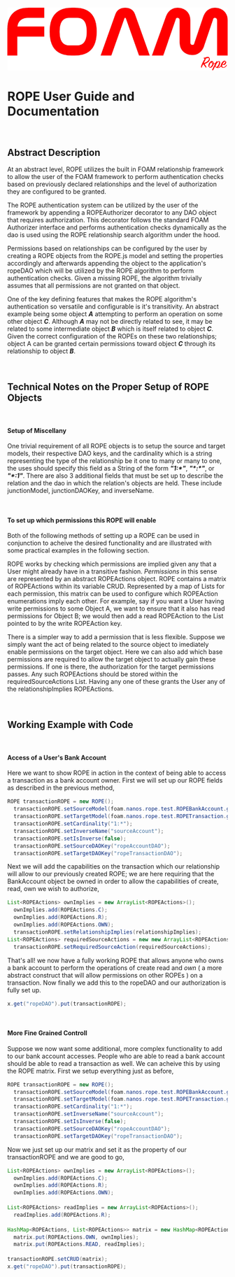 ![ROPE Logo](rope.png)

# ROPE User Guide and Documentation

&nbsp;
&nbsp;

## Abstract Description

At an abstract level, ROPE utilizes the built in FOAM relationship framework to allow the user of the FOAM framework to perform authentication checks based on previously declared relationships and the level of authorization they are configured to be granted.

The ROPE authentication system can be utilized by the user of the framework by appending a ROPEAuthorizer decorator to any DAO object that requires authorization. This decorator follows the standard FOAM Authorizer interface and performs authentication checks dynamically as the dao is used using the ROPE relationship search algorithm under the hood.

Permissions based on relationships can be configured by the user by creating a ROPE objects from the ROPE.js model and setting the properties accordingly and afterwards appending the object to the application's ropeDAO which will be utilized by the ROPE algorithm to perform authentication checks. Given a missing ROPE, the algorithm trivially assumes that all permissions are not granted on that object.

One of the key defining features that makes the ROPE algorithm's authentication so versatile and configurable is it's transitivity. An abstract example being some object ***A*** attempting to perform an operation on some other object ***C***. Although ***A*** may not be directly related to see, it may be related to some intermediate object ***B*** which is itself related to object ***C***. Given the correct configuration of the ROPEs on these two relationships; object A can be granted certain permissions toward object ***C*** through its relationship to object ***B***.

&nbsp;
&nbsp;

## Technical Notes on the Proper Setup of ROPE Objects

&nbsp;

#### Setup of Miscellany

One trivial requirement of all ROPE objects is to setup the source and target models, their respective DAO keys, and the cardinality which is a string representing the type of the relationship be it one to many or many to one, the uses should specify this field as a String of the form ***"1:\*"***, ***"\*:\*"***, or ***"\*:1"***. There are also 3 additional fields that must be set up to describe the relation and the dao in which the relation's objects are held. These include junctionModel, junctionDAOKey, and inverseName.

&nbsp;

#### To set up which permissions this ROPE will enable

Both of the following methods of setting up a ROPE can be used in conjunction to acheive the desired functionality and are illustrated with some practical examples in the following section.

ROPE works by checking which permissions are implied given any that a User might already have in a transitive fashion. *Permissions* in this sense are represented by an abstract ROPEActions object. ROPE contains a matrix of ROPEActions within its variable CRUD. Represented by a map of Lists for each permission, this matrix can be used to configure which ROPEAction enumerations imply each other. For example, say if you want a User having write permissions to some Object A, we want to ensure that it also has read permissions for Object B; we would then add a read ROPEAction to the List pointed to by the write ROPEAction key.

There is a simpler way to add a permission that is less flexible. Suppose we simply want the act of being related to the source object to imediately enable permissions on the target object. Here we can also add which base permissions are required to allow the target object to actually gain these permissions. If one is there, the authorization for the target permissions passes. Any such ROPEActions should be stored within the requiredSourceActions List. Having any one of these grants the User any of the relationshipImplies ROPEActions.

&nbsp;
&nbsp;

## Working Example with Code

&nbsp;

#### Access of a User's Bank Account

Here we want to show ROPE in action in the context of being able to access a transaction as a bank account owner. First we will set up our ROPE fields as described in the previous method,

``` java
ROPE transactionROPE = new ROPE();
  transactionROPE.setSourceModel(foam.nanos.rope.test.ROPEBankAccount.getOwnClassInfo());
  transactionROPE.setTargetModel(foam.nanos.rope.test.ROPETransaction.getOwnClassInfo());
  transactionROPE.setCardinality("1:*");
  transactionROPE.setInverseName("sourceAccount");
  transactionROPE.setIsInverse(false);
  transactionROPE.setSourceDAOKey("ropeAccountDAO");
  transactionROPE.setTargetDAOKey("ropeTransactionDAO");
```

Next we will add the capabilities on the transaction which our relationship will allow to our previously created ROPE; we are here requiring that the BankAccount object be owned in order to allow the capabilities of create, read, own we wish to authorize,

``` java
List<ROPEActions> ownImplies = new ArrayList<ROPEActions>();
  ownImplies.add(ROPEActions.C);
  ownImplies.add(ROPEActions.R);
  ownImplies.add(ROPEActions.OWN);
  transactionROPE.setRelationshipImplies(relationshipImplies);
List<ROPEActions> requiredSourceActions = new new ArrayList<ROPEActions>(Arrays.asList(ROPEActions.OWN));
  transactionROPE.setRequiredSourceAction(requiredSourceActions);
```

That's all! we now have a fully working ROPE that allows anyone who owns a bank account to perform the operations of create read and *own* ( a more abstract construct that will allow permissions on other ROPEs ) on a transaction. Now finally we add this to the ropeDAO and our authorization is fully set up.

``` java
x.get("ropeDAO").put(transactionROPE);
```

&nbsp;

#### More Fine Grained Controll

Suppose we now want some additional, more complex functionality to add to our bank account accesses. People who are able to read a bank account should be able to read a transaction as well. We can acheive this by using the ROPE matrix. First we setup everything just as before,

``` java
ROPE transactionROPE = new ROPE();
  transactionROPE.setSourceModel(foam.nanos.rope.test.ROPEBankAccount.getOwnClassInfo());
  transactionROPE.setTargetModel(foam.nanos.rope.test.ROPETransaction.getOwnClassInfo());
  transactionROPE.setCardinality("1:*");
  transactionROPE.setInverseName("sourceAccount");
  transactionROPE.setIsInverse(false);
  transactionROPE.setSourceDAOKey("ropeAccountDAO");
  transactionROPE.setTargetDAOKey("ropeTransactionDAO");
```

Now we just set up our matrix and set it as the property of our transactionROPE and we are good to go,

``` java
List<ROPEActions> ownImplies = new ArrayList<ROPEActions>();
  ownImplies.add(ROPEActions.C);
  ownImplies.add(ROPEActions.R);
  ownImplies.add(ROPEActions.OWN);

List<ROPEActions> readImplies = new ArrayList<ROPEActions>();
  readImplies.add(ROPEActions.R);

HashMap<ROPEActions, List<ROPEActions>> matrix = new HashMap<ROPEActions, List<ROPEActions>>();
  matrix.put(ROPEActions.OWN, ownImplies);
  matrix.put(ROPEActions.READ, readImplies);

transactionROPE.setCRUD(matrix);
x.get("ropeDAO").put(transactionROPE);
```


